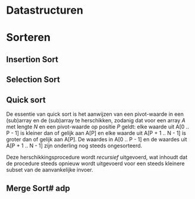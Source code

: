 # Datastructuren

# Sorteren
## Insertion Sort
## Selection Sort
## Quick sort
De essentie van quick sort is het aanwijzen van een pivot-waarde in een (sub)array en de (sub)array te herschikken, zodanig dat voor een array _A_ met lengte _N_ en een pivot-waarde op positie _P_ geldt: elke waarde uit A[0 .. P - 1] is kleiner dan of gelijk aan A[P] en elke waarde uit A[P + 1 .. N - 1] is groter dan of gelijk aan A[P]. De waardes in A[0 .. P - 1] en de waardes uit A[P + 1 .. N - 1] zijn onderling nog steeds ongesorteerd.

Deze herschikkingsprocedure wordt _recursief_ uitgevoerd, wat inhoudt dat de procedure steeds opnieuw wordt uitgevoerd voor een steeds kleinere subset van de aanvankelijke invoer.
## Merge Sort#   a d p  
 